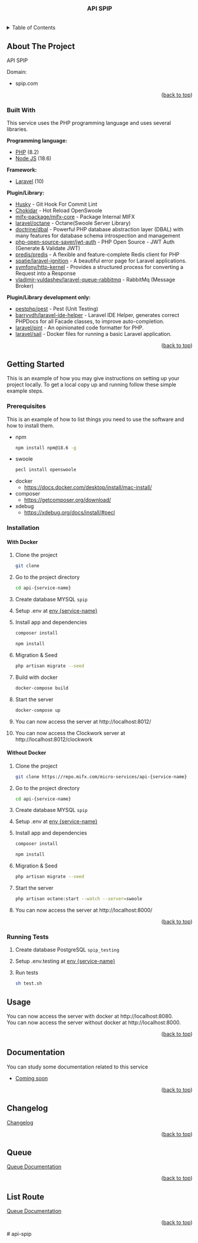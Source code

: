 <a name="readme-top"></a>

<!-- PROJECT LOGO -->
<br />
<div align="center">
<h3 align="center">API SPIP</h3>

</div>
<br />
<!-- TABLE OF CONTENTS -->
<details>
  <summary>Table of Contents</summary>
  <ol>
    <li>
      <a href="#about-the-project">About The Project</a>
      <ul>
        <li><a href="#built-with">Built With</a></li>
      </ul>
    </li>
    <li>
      <a href="#getting-started">Getting Started</a>
      <ul>
        <li><a href="#prerequisites">Prerequisites</a></li>
        <li><a href="#installation">Installation</a></li>
      </ul>
    </li>
    <li><a href="#usage">Usage</a></li>
    <li><a href="#usage">Documentation</a></li>
    <li><a href="#changelog">Changelog</a></li>
    <li><a href="#queue">Queue</a></li>
  </ol>
</details>



<!-- ABOUT THE PROJECT -->
## About The Project

API SPIP

Domain:
* spip.com

<p align="right">(<a href="#readme-top">back to top</a>)</p>



### Built With

This service uses the PHP programming language and uses several libraries.

**Programming language:**
- <a href="https://www.php.net/">PHP</a> (8.2)
- <a href="https://nodejs.org/">Node JS</a> (18.6)

**Framework:**
- <a href="https://laravel.com/">Laravel</a> (10)

**Plugin/Library:**
- <a href="https://www.npmjs.com/package/husky">Husky</a> - Git Hook For Commit Lint
- <a href="https://www.npmjs.com/package/chokidar">Chokidar</a> - Hot Reload OpenSwoole
- <a href="https://repo.mifx.com/micro-services/packages/mifx-core">mifx-package/mifx-core</a> - Package Internal MIFX
- <a href="https://github.com/laravel/octane">laravel/octane</a> - Octane(Swoole Server Library)
- <a href="https://github.com/doctrine/dbal">doctrine/dbal</a> - Powerful PHP database abstraction layer (DBAL) with many features for database schema introspection and management
- <a href="https://github.com/PHP-Open-Source-Saver/jwt-auth">php-open-source-saver/jwt-auth</a> - PHP Open Source - JWT Auth (Generate & Validate JWT)
- <a href="https://github.com/predis/predis">predis/predis</a> - A flexible and feature-complete Redis client for PHP
- <a href="https://github.com/spatie/laravel-ignition">spatie/laravel-ignition</a> - A beautiful error page for Laravel applications.
- <a href="https://github.com/symfony/http-kernel">symfony/http-kernel</a> - Provides a structured process for converting a Request into a Response
- <a href="https://github.com/vyuldashev/laravel-queue-rabbitmq">vladimir-yuldashev/laravel-queue-rabbitmq</a> - RabbitMq (Message Broker)

**Plugin/Library development only:**
- <a href="https://github.com/pestphp/pest">pestphp/pest</a> - Pest (Unit Testing)
- <a href="https://github.com/barryvdh/laravel-ide-helper">barryvdh/laravel-ide-helper</a> - Laravel IDE Helper, generates correct PHPDocs for all Facade classes, to improve auto-completion.
- <a href="https://github.com/laravel/pint">laravel/pint</a> - An opinionated code formatter for PHP.
- <a href="https://github.com/laravel/sail">laravel/sail</a> - Docker files for running a basic Laravel application.


<p align="right">(<a href="#readme-top">back to top</a>)</p>



<!-- GETTING STARTED -->
## Getting Started

This is an example of how you may give instructions on setting up your project locally.
To get a local copy up and running follow these simple example steps.

### Prerequisites

This is an example of how to list things you need to use the software and how to install them.
* npm
  ```sh
  npm install npm@18.6 -g
  ```
* swoole
  ``` sh
  pecl install openswoole
  ```
* docker
    - https://docs.docker.com/desktop/install/mac-install/
* composer
    - https://getcomposer.org/download/
* xdebug
    - https://xdebug.org/docs/install/#pecl


### Installation
#### With Docker
1. Clone the project
    ```bash
    git clone 
    ```

2. Go to the project directory
    ```bash
    cd api-{service-name}
    ```
3. Create database MYSQL `spip`
4. Setup .env at <a href="">env {service-name}</a>

5. Install app and dependencies
    ```bash
    composer install
    ```
     ```bash
    npm install
    ```
6. Migration & Seed
    ```bash
    php artisan migrate --seed
    ```

7. Build with docker
    ```bash
    docker-compose build
    ```

8. Start the server
    ```bash
    docker-compose up
    ```

9. You can now access the server at http://localhost:8012/

10. You can now access the Clockwork server at http://localhost:8012/clockwork


#### Without Docker
1. Clone the project
    ```bash
    git clone https://repo.mifx.com/micro-services/api-{service-name}
    ```

2. Go to the project directory
    ```bash
    cd api-{service-name}
    ```
3. Create database MYSQL `spip`
4. Setup .env at <a href="">env {service-name}</a>

5. Install app and dependencies
    ```bash
    composer install
    ```
    ```bash
    npm install
    ```
6. Migration & Seed
    ```bash
    php artisan migrate --seed
    ```
7. Start the server
    ```bash
    php artisan octane:start --watch --server=swoole
    ```

8. You can now access the server at http://localhost:8000/

<p align="right">(<a href="#readme-top">back to top</a>)</p>

### Running Tests

1. Create database PostgreSQL `spip_testing`

2. Setup .env.testing at <a href="">env {service-name}</a>

3. Run tests
    ```bash
    sh test.sh
    ```


<!-- USAGE EXAMPLES -->
## Usage

You can now access the server with docker at http://localhost:8080. <br />
You can now access the server without docker at http://localhost:8000.

<p align="right">(<a href="#readme-top">back to top</a>)</p>

<!-- DOCUMENTATIONS -->
## Documentation
You can study some documentation related to this service
- <a href="#">Coming soon</a>

<p align="right">(<a href="#readme-top">back to top</a>)</p>

<!-- Changelog -->
## Changelog

<a href="./docs/changelog.md">Changelog</a>

<p align="right">(<a href="#readme-top">back to top</a>)</p>

<!-- Queue -->
## Queue


<a href="./docs/queue.md">Queue Documentation</a>

<p align="right">(<a href="#readme-top">back to top</a>)</p>

## List Route

<a href="./docs/route.md">Queue Documentation</a>

<p align="right">(<a href="#readme-top">back to top</a>)</p>

#   a p i - s p i p  
 